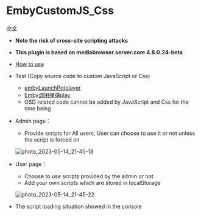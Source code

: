 # EmbyCustomJS_Css

[中文](README.md)
- **Note the risk of cross-site scripting attacks**
- **This plugin is based on mediabrowser.server.core 4.8.0.24-beta**
- [How to use](src/README_EN.md)
- Test (Copy source code to custom JavaScript or Css)
  - [embyLaunchPotplayer](https://greasyfork.org/zh-CN/scripts/459297-embylaunchpotplayer/code)
  - [Emby调用弹弹play](https://greasyfork.org/zh-CN/scripts/443916-emby%E8%B0%83%E7%94%A8%E5%BC%B9%E5%BC%B9play/code)
  - OSD related code cannot be added by JavaScript and Css for the time being

- Admin page：
  - Provide scripts for All users, User can choose to use it or not unless the script is forced on

  ![photo_2023-05-14_21-45-18](https://github.com/Shurelol/Emby.CustomCssJS/assets/16237201/274dc810-0fff-4d0c-9fe0-33cbba5fbf4f)

  

- User page：
  - Choose to use scripts provided by the admin or not
  - Add your own scripts which are stored in localStorage

  ![photo_2023-05-14_21-45-22](https://github.com/Shurelol/Emby.CustomCssJS/assets/16237201/1d89c3d4-a393-448e-8c4a-78c9d63bde65)

- The script loading situation showed in the console